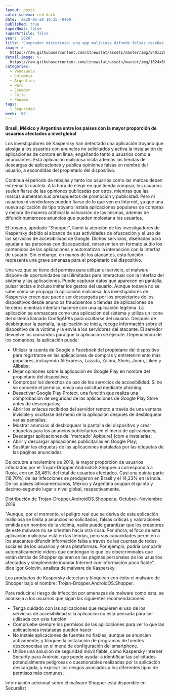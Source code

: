 ```yaml
---
layout: posts
color-schema: red-dark
date: '2020-01-20 10:35 -0400'
published: true
superNews: false
superArticle: false
year: '2020'
title: 'Comprador misterioso: una app maliciosa difunde falsas reseñas '
image: >-
  https://raw.githubusercontent.com/itnewslat/assets/master/img/540x320/Applicacion-Movil-p.jpg
detail-image: >-
  https://raw.githubusercontent.com/itnewslat/assets/master/img/1024x680/Applicacion-Movil-g.jpg
categories:
  - Venezuela
  - Colombia
  - Argentina
  - Perú
  - Ecuador
  - Chile
  - Panama
tags:
  - Seguridad
week: '04'
---
```

**Brasil, México y Argentina entre los países con la mayor proporción de usuarios afectados a nivel global**

Los investigadores de Kaspersky han detectado una aplicación troyano que atosiga a los usuarios con anuncios no solicitados y activa la instalación de aplicaciones de compra en línea, engañando tanto a usuarios como a anunciantes. Esta aplicación maliciosa visita además las tiendas de descargas de aplicaciones y publica opiniones falsas en nombre del usuario, a escondidas del propietario del dispositivo.

Continua el período de rebajas y tanto los usuarios como las marcas deben extremar la cautela. A la hora de elegir en qué tienda comprar, los usuarios suelen fiarse de las opiniones publicadas por otros, mientras que las marcas aumentan sus presupuestos de promoción y publicidad. Pero ni usuarios ni vendedores pueden fiarse de lo que ven en Internet, ya que una nueva aplicación de tipo troyano instala aplicaciones populares de compras y mejora de manera artificial la valoración de las mismas, además de difundir numerosos anuncios que pueden molestar a los usuarios.

El troyano, apodado "Shopper", llamó la atención de los investigadores de Kaspersky debido al alcance de sus actividades de ofuscación y el uso de los servicios de accesibilidad de Google. Dichos servicios, diseñados para ayudar a las personas con discapacidad, retransmiten en formato audio los contenidos de las aplicaciones y automatizan la interacción con la interfaz de usuario. Sin embargo, en manos de los atacantes, esta función representa una grave amenaza para el propietario del dispositivo.

Una vez que se tiene del permiso para utilizar el servicio, el malware dispone de oportunidades casi ilimitadas para interactuar con la interfaz del sistema y las aplicaciones. Puede capturar datos que aparecen en pantalla, pulsar teclas e incluso imitar los gestos del usuario. Aunque todavía no se sabe cómo se propaga la aplicación maliciosa, los investigadores de Kaspersky creen que puede ser descargada por los propietarios de los dispositivos desde anuncios fraudulentos o tiendas de aplicaciones de terceros mientras intentan hacerse con una aplicación legítima. La aplicación se enmascara como una aplicación del sistema y utiliza un icono del sistema llamado ConfigAPKs para ocultarse del usuario. Después de desbloquear la pantalla, la aplicación se inicia, recoge información sobre el dispositivo de la víctima y la envía a los servidores del atacante. El servidor devuelve los comandos para que la aplicación se ejecute. Dependiendo de los comandos, la aplicación puede:

- Utilizar la cuenta de Google o Facebook del propietario del dispositivo para registrarse en las aplicaciones de compras y entretenimiento más populares, incluyendo AliExpress, Lazada, Zalora, Shein, Joom, Likee y Alibaba;
- Dejar opiniones sobre la aplicación en Google Play en nombre del propietario del dispositivo;
- Comprobar los derechos de uso de los servicios de accesibilidad. Si no se concede el permiso, envía una solicitud mediante phishing;
- Desactivar Google Play Protect, una función que realiza una comprobación de seguridad de las aplicaciones de Google Play Store antes de descargarlas;
- Abrir los enlaces recibidos del servidor remoto a través de una ventana invisible y ocultarse del menú de la aplicación después de desbloquear varias pantallas;
- Mostrar anuncios al desbloquear la pantalla del dispositivo y crear etiquetas para los anuncios publicitarios en el menú de aplicaciones;
- Descargar aplicaciones del 'mercado' Apkpure[.]com e instalarlas;
- Abrir y descargar aplicaciones publicitarias en Google Play;
- Sustituir las etiquetas de las aplicaciones instaladas por las etiquetas de las páginas anunciadas

De octubre a noviembre de 2019, la mayor proporción de usuarios infectados por el Trojan-Dropper.AndroidOS.Shopper.a correspondía a Rusia, con un 28,46% del total de usuarios afectados. Casi una quinta parte (18,70%) de las infecciones se produjeron en Brasil y el 14,23% en la India. De los países latinoamericanos, México y Argentina ocupan el quinto y decimo-segundo lugar a nivel global, respectivamente. 
 
Distribución de Trojan-Dropper.AndroidOS.Shopper.a, Octubre– Noviembre 2019

"Aunque, por el momento, el peligro real que se deriva de esta aplicación maliciosa se limita a anuncios no solicitados, falsas críticas y valoraciones emitidas en nombre de la víctima, nadie puede garantizar que los creadores de este malware no se orienten hacia otra cosa. Por ahora, el foco de esta aplicación maliciosa está en las tiendas, pero sus capacidades permiten a los atacantes difundir información falsa a través de las cuentas de redes sociales de los usuarios y otras plataformas. Por ejemplo, podría compartir automáticamente vídeos que contengan lo que los cibercriminales que están detrás de Shopper quieran en las páginas personales de los usuarios afectados y simplemente inundar Internet con información poco fiable", dice Igor Golovin, analista de malware de Kaspersky.

Los productos de Kaspersky detectan y bloquean con éxito el malware de Shopper bajo el nombre: Trojan-Dropper.AndroidOS.Shopper. 

Para reducir el riesgo de infección por amenazas de malware como ésta, se aconseja a los usuarios que sigan las siguientes recomendaciones: 

- Tenga cuidado con las aplicaciones que requieren el uso de los servicios de accesibilidad si la aplicación no está pensada para ser utilizada con esta función
- Compruebe siempre los permisos de las aplicaciones para ver lo que las aplicaciones instaladas pueden hacer  
- No instale aplicaciones de fuentes no fiables, aunque se anuncien activamente, y bloquee la instalación de programas de fuentes desconocidas en el menú de configuración del smartphone.
- Utilice una solución de seguridad móvil fiable, como Kaspersky Internet Security para Android, que puede ayudar a identificar las solicitudes potencialmente peligrosas o cuestionables realizadas por la aplicación descargada, y explicar los riesgos asociados a los diferentes tipos de permisos más comunes.

Información adicional sobre el malware Shopper está disponible en Securelist